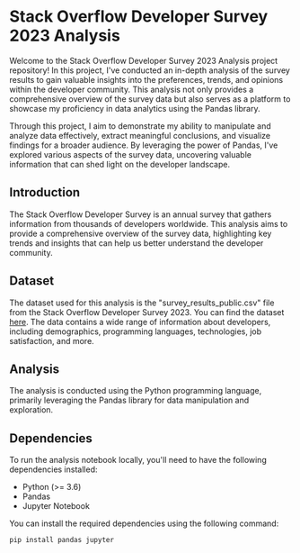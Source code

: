 # Stack Overflow Developer Survey 2023 Analysis

Welcome to the Stack Overflow Developer Survey 2023 Analysis project repository! In this project, I've conducted an in-depth analysis of the survey results to gain valuable insights into the preferences, trends, and opinions within the developer community. This analysis not only provides a comprehensive overview of the survey data but also serves as a platform to showcase my proficiency in data analytics using the Pandas library.

Through this project, I aim to demonstrate my ability to manipulate and analyze data effectively, extract meaningful conclusions, and visualize findings for a broader audience. By leveraging the power of Pandas, I've explored various aspects of the survey data, uncovering valuable information that can shed light on the developer landscape.

## Introduction

The Stack Overflow Developer Survey is an annual survey that gathers information from thousands of developers worldwide. This analysis aims to provide a comprehensive overview of the survey data, highlighting key trends and insights that can help us better understand the developer community.

## Dataset

The dataset used for this analysis is the "survey_results_public.csv" file from the Stack Overflow Developer Survey 2023. You can find the dataset [here](https://insights.stackoverflow.com/survey). The data contains a wide range of information about developers, including demographics, programming languages, technologies, job satisfaction, and more.

## Analysis

The analysis is conducted using the Python programming language, primarily leveraging the Pandas library for data manipulation and exploration.

## Dependencies

To run the analysis notebook locally, you'll need to have the following dependencies installed:

- Python (>= 3.6)
- Pandas
- Jupyter Notebook

You can install the required dependencies using the following command:

```bash
pip install pandas jupyter

